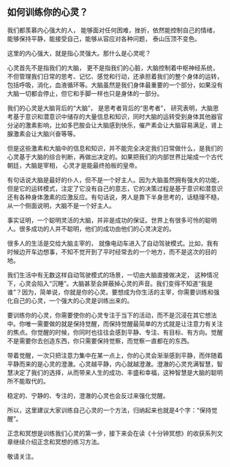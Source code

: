## 如何训练你的心灵？

我们都羡慕内心强大的人， 能够面对任何困难，挫折，依然能控制自己的情绪， 能够保持平静，能接受自己，能够从容应对各种问题， 泰山压顶不变色。

这里的内心强大，就是指心灵强大。那什么是心灵呢？ 

心灵首先不是指我们的大脑， 更不是指我们的心脏，大脑控制着中枢神经系统，不但管理我们日常的思考、记忆、感觉和行动，还承担着我们的整个身体的运转，包括呼吸，消化，血液循环等。大脑虽然是我们身体最重要的一个部分，如果没有大脑一切都会停止，但它和手脚一样也只是身体的一部分。 

我们的心灵是大脑背后的“大脑”， 是思考者背后的“思考者”， 研究表明，大脑思考基于意识和潜意识中储存的大量信息和知识，同时大脑的运转受到身体其他器官分泌的激素影响，比如多巴胺会让大脑感到快乐，催产素会让大脑容易满足，肾上腺激素会让大脑兴奋等等。 

但是这些激素和大脑中的信息和知识，并不能完全决定我们日常做什么，是我们的心灵基于大脑的综合判断，再做出决定的。如果把我们的内部世界比喻成一个古代朝廷，大脑是宰相， 心灵才是能最终拍板的皇帝。 

有句话说大脑是最好的仆人，但不是一个好主人。因为大脑虽然拥有强大的功能，但是它的运转模式，注定了它没有自己的意志，它的决策过程是基于意识和潜意识还有各种身体激素的应激反应。有句话说，男人是靠下半身思考的，话糙理不糙，从一个侧面说明，大脑不是一个好主人。

事实证明，一个聪明灵活的大脑，并非是成功的保证。世界上有很多可怜的聪明人。很多成功的人并不聪明，他们的成功由他们的心灵决定的。 

很多人的生活是交给大脑主宰的， 就像电动车进入了自动驾驶模式。比如，我有时候边开车边想事，不知不觉开到了平时经常去的一个地方，而不是这次的目的地。 

我们生活中有无数这样自动驾驶模式的场景，一切由大脑直接做决定， 这种情况下，心灵会陷入“沉睡”。大脑甚至会屏蔽掉心灵的声音。我们变得不知道“我是谁”？因为，简单说，你就是你的心灵。要想成为你生活的主宰，你需要训练和强化自己的心灵，一个强大的心灵是训练出来的。 

要训练你的心灵，你需要使你的心灵专注于当下的活动，而不是沉浸在其它想法中。你唯一需要做的就是保持觉醒，而保持觉醒最简单的方式就是让注意力有关注的焦点。你觉醒的时候，你同时也往往会感到平静、专注、有目标、有方向。觉醒不是需要你去创造东西，你只需要保持觉察，而觉察一直都在的东西。

带着觉醒，一次只把注意力集中在某一点上，你的心灵会渐渐感到平静，而伴随着平静而来的是心灵的澄澈。心灵越平静，内心就越澄澈。澄澈的心灵充满智慧，智慧决定了我们的选择，从而带来人生的成功、丰盛和幸福，这种智慧是大脑的聪明所不能取代的。

稳定的、宁静的、专注的，澄澈的心灵也会反过来强化觉醒。

所以，这里建议大家训练自己心灵的一个方法，归纳起来也就是4个字：“保持觉醒”。

正念和冥想是训练我们心灵的第一步，接下来会在读《十分钟冥想》的收获系列文章继续介绍正念和冥想的练习方法。 

敬请关注。 